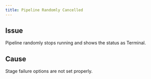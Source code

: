 ```yaml
---
title: Pipeline Randomly Cancelled
---
```


## Issue
Pipeline randomly stops running and shows the status as Terminal.

## Cause
Stage failure options are not set properly.

